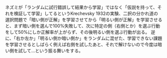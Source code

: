 
ネズミが「ランダムに試行錯誤して結果から学習」ではなく「仮説を持って、それを検証して学習」してるというKrechevsky 1932の実験、二択の分かれ道の選択問題で「暗い側が正解」を学習させてから「明るい側が正解」を学習させると、まず暗い側を選んで100%失敗して、次に特定の側（右側とか）を選ぶ行動をして50%にしか正解率が上がらず、その後明るい側を選ぶ行動が出る。
逆に、「右か左か」「明るい側か暗い側か」をランダムに混ぜた、学習できない課題を学習させるとしばらく例えば右側を試したあと、それで解けないので今度は暗い側を試して…という振る舞いをする。